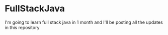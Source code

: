 # FullStackJava
I'm going to learn full stack java in 1 month and I'll be posting all the updates in this repository

